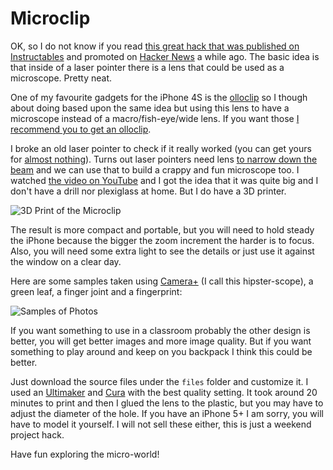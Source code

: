 Microclip
=========

OK, so I do not know if you read [this great hack that was published on Instructables](http://www.instructables.com/id/10-Smartphone-to-digital-microscope-conversion/) and promoted on [Hacker News](https://news.ycombinator.com/item?id=6624995) a while ago. The basic idea is that inside of a laser pointer there is a lens that could be used as a microscope. Pretty neat. 

One of my favourite gadgets for the iPhone 4S is the [olloclip](http://www.olloclip.com) so I though about doing based upon the same idea but using this lens to have a microscope instead of a macro/fish-eye/wide lens. If you want those [I recommend you to get an olloclip](http://www.amazon.com/s/?_encoding=UTF8&camp=1789&creative=390957&field-keywords=olloclip&linkCode=ur2&tag=marcellano-20).

I broke an old laser pointer to check if it really worked (you can get yours for [almost nothing](http://www.amazon.com/gp/product/B005KSHXEI/ref=as_li_ss_il?ie=UTF8&camp=1789&creative=390957&creativeASIN=B005KSHXEI&linkCode=as2&tag=marcellano-20)). Turns out laser pointers need lens [to narrow down the beam](https://en.wikipedia.org/wiki/Collimator) and we can use that to build a crappy and fun microscope too. I watched [the video on YouTube](https://www.youtube.com/watch?v=KpMTkr_aiYU) and I got the idea that it was quite big and I don't have a drill nor plexiglass at home. But I do have a 3D printer. 

![3D Print of the Microclip](https://raw.github.com/marcelinollano/microclip/master/print.png)

The result is more compact and portable, but you will need to hold steady the iPhone because the bigger the zoom increment the harder is to focus. Also, you will need some extra light to see the details or just use it against the window on a clear day.

Here are some samples taken using [Camera+](http://campl.us) (I call this hipster-scope), a green leaf, a finger joint and a fingerprint:

![Samples of Photos](https://raw.github.com/marcelinollano/microclip/master/samples.png)

If you want something to use in a classroom probably the other design is better, you will get better images and more image quality. But if you want something to play around and keep on you backpack I think this could be better.

Just download the source files under the `files` folder and customize it. I used an [Ultimaker](http://ultimaker.com) and [Cura](http://software.ultimaker.com) with the best quality setting. It took around 20 minutes to print and then I glued the lens to the plastic, but you may have to adjust the diameter of the hole. If you have an iPhone 5+ I am sorry, you will have to model it yourself. I will not sell these either, this is just a weekend project hack.

Have fun exploring the micro-world!

